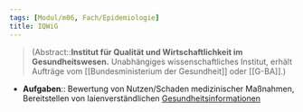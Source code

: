 ```yaml
---
tags: [Modul/m06, Fach/Epidemiologie]
title: IQWiG
---
```

> (Abstract::**Institut für Qualität und Wirtschaftlichkeit im Gesundheitswesen.** Unabhängiges wissenschaftliches Institut, erhält Aufträge vom [[Bundesministerium der Gesundheit]] oder [[G-BA]].)
- **Aufgaben**:: Bewertung von Nutzen/Schaden medizinischer Maßnahmen, Bereitstellen von laienverständlichen [Gesundheitsinformationen](https://www.gesundheitsinformation.de/)
